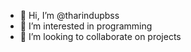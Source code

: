 - 👋 Hi, I’m @tharindupbss
- 👀 I’m interested in programming
- 💞️ I’m looking to collaborate on projects

<!---
tharindupbss/tharindupbss is a ✨ special ✨ repository because its `README.md` (this file) appears on your GitHub profile.
You can click the Preview link to take a look at your changes.
--->
